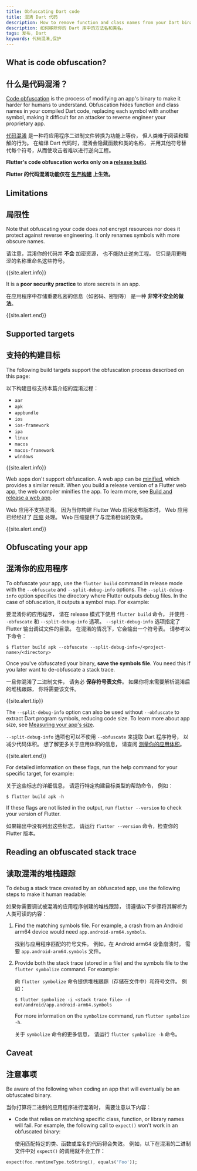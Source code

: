 ```yaml
---
title: Obfuscating Dart code
title: 混淆 Dart 代码
description: How to remove function and class names from your Dart binary.
description: 如何移除你的 Dart 库中的方法名和类名。
tags: 发布, Dart
keywords: 代码混淆,保护
---
```


<?code-excerpt path-base="deployment/obfuscate"?>

## What is code obfuscation?

## 什么是代码混淆？

[Code obfuscation][] is the process of modifying an
app's binary to make it harder for humans to understand.
Obfuscation hides function and class names in your
compiled Dart code, replacing each symbol with
another symbol, making it difficult for an attacker
to reverse engineer your proprietary app.

[代码混淆][Code obfuscation] 是一种将应用程序二进制文件转换为功能上等价，
但人类难于阅读和理解的行为。
在编译 Dart 代码时，混淆会隐藏函数和类的名称，
并用其他符号替代每个符号，从而使攻击者难以进行逆向工程。

**Flutter's code obfuscation works
only on a [release build][].**

**Flutter 的代码混淆功能仅在 [生产构建][release build] 上生效。**

[Code obfuscation]: https://en.wikipedia.org/wiki/Obfuscation_(software)
[release build]: {{site.url}}/testing/build-modes#release

## Limitations

## 局限性

Note that obfuscating your code does _not_
encrypt resources nor does it protect against
reverse engineering.
It only renames symbols with more obscure names.

请注意，混淆你的代码并 **不会** 加密资源，
也不能防止逆向工程。
它只是用更晦涩的名称重命名这些符号。

{{site.alert.info}}

  It is a **poor security practice** to
  store secrets in an app.

  在应用程序中存储重要私密的信息（如密码、密钥等）
  是一种 **非常不安全的做法**。

{{site.alert.end}}

## Supported targets

## 支持的构建目标

The following build targets
support the obfuscation process 
described on this page:

以下构建目标支持本篇介绍的混淆过程：

* `aar`
* `apk`
* `appbundle`
* `ios`
* `ios-framework`
* `ipa`
* `linux`
* `macos`
* `macos-framework`
* `windows`

{{site.alert.info}}

  Web apps don't support obfuscation.
  A web app can be [minified][], which provides a similar result.
  When you build a release version of a Flutter web app,
  the web compiler minifies the app. To learn more,
  see [Build and release a web app][].

  Web 应用不支持混淆。
  因为当你构建 Flutter Web 应用发布版本时，
  Web 应用已经经过了 [压缩][minified] 处理。
  Web 压缩提供了与混淆相似的效果。

{{site.alert.end}}

[Build and release a web app]: {{site.url}}/deployment/web
[minified]: https://en.wikipedia.org/wiki/Minification_(programming)

## Obfuscating your app

## 混淆你的应用程序

To obfuscate your app, use the `flutter build` command
in release mode
with the `--obfuscate` and  `--split-debug-info` options.
The `--split-debug-info` option specifies the directory
where Flutter outputs debug files.
In the case of obfuscation, it outputs a symbol map.
For example:

要混淆你的应用程序，
请在 release 模式下使用 `flutter build` 命令，
并使用 `--obfuscate` 和 `--split-debug-info` 选项。
`--split-debug-info` 选项指定了 Flutter 输出调试文件的目录。
在混淆的情况下，它会输出一个符号表。
请参考以下命令：

```terminal
$ flutter build apk --obfuscate --split-debug-info=/<project-name>/<directory>
```

Once you've obfuscated your binary, **save
the symbols file**. You need this if you later
want to de-obfuscate a stack trace.

一旦你混淆了二进制文件，
请务必 **保存符号表文件**。
如果你将来需要解析混淆后的堆栈跟踪，
你将需要该文件。

{{site.alert.tip}}

  The `--split-debug-info` option can also be used without `--obfuscate`
  to extract Dart program symbols, reducing code size.
  To learn more about app size, see [Measuring your app's size][].

  `--split-debug-info` 选项也可以不使用 `--obfuscate` 来提取 Dart 程序符号，
  以减少代码体积。
  想了解更多关于应用体积的信息，
  请查阅 [测量你的应用体积][Measuring your app's size]。

{{site.alert.end}}

[Measuring your app's size]: {{site.url}}/perf/app-size

For detailed information on these flags, run
the help command for your specific target, for example:

关于这些标志的详细信息，
请运行特定构建目标类型的帮助命令，
例如：

```terminal
$ flutter build apk -h
```

If these flags are not listed in the output,
run `flutter --version` to check your version of Flutter.

如果输出中没有列出这些标志，
请运行 `flutter --version` 命令，检查你的 Flutter 版本。

## Reading an obfuscated stack trace

## 读取混淆的堆栈跟踪

To debug a stack trace created by an obfuscated app,
use the following steps to make it human readable:

如果你需要调试被混淆的应用程序创建的堆栈跟踪，
请遵循以下步骤将其解析为人类可读的内容：

1. Find the matching symbols file.
   For example, a crash from an Android arm64
   device would need `app.android-arm64.symbols`.

   找到与应用程序匹配的符号文件。
   例如，在 Android arm64 设备崩溃时，
   需要 `app.android-arm64.symbols` 文件。

1. Provide both the stack trace (stored in a file)
   and the symbols file to the `flutter symbolize` command.
   For example:

   向 `flutter symbolize` 命令提供堆栈跟踪（存储在文件中）和符号文件。
   例如：

   ```terminal
   $ flutter symbolize -i <stack trace file> -d out/android/app.android-arm64.symbols
   ```

   For more information on the `symbolize` command,
   run `flutter symbolize -h`.

   关于 `symbolize` 命令的更多信息，
   请运行 `flutter symbolize -h` 命令。

## Caveat

## 注意事项

Be aware of the following when coding an app that will
eventually be an obfuscated binary.

当你打算将二进制的应用程序进行混淆时，
需要注意以下内容：

* Code that relies on matching specific class, function,
  or library names will fail.
  For example, the following call to `expect()` won't
  work in an obfuscated binary:

  使用匹配特定的类、函数或库名的代码将会失效。
  例如，以下在混淆的二进制文件中对 `expect()` 的调用就不会工作：

<?code-excerpt "lib/main.dart (Expect)"?>
```dart
expect(foo.runtimeType.toString(), equals('Foo'));
```

